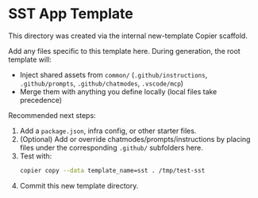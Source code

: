 # SST App Template

This directory was created via the internal new-template Copier scaffold.

Add any files specific to this template here. During generation, the root template will:

- Inject shared assets from `common/` (`.github/instructions`, `.github/prompts`, `.github/chatmodes`, `.vscode/mcp`)
- Merge them with anything you define locally (local files take precedence)

Recommended next steps:

1. Add a `package.json`, infra config, or other starter files.
2. (Optional) Add or override chatmodes/prompts/instructions by placing files under the corresponding `.github/` subfolders here.
3. Test with:
   ```zsh
   copier copy --data template_name=sst . /tmp/test-sst
   ```
4. Commit this new template directory.
